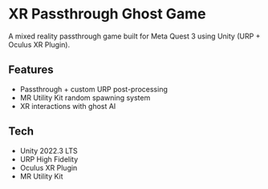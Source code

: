 #  XR Passthrough Ghost Game
A mixed reality passthrough game built for Meta Quest 3 using Unity (URP + Oculus XR Plugin).

## Features
- Passthrough + custom URP post-processing
- MR Utility Kit random spawning system
- XR interactions with ghost AI

## Tech
- Unity 2022.3 LTS
- URP High Fidelity
- Oculus XR Plugin
- MR Utility Kit
